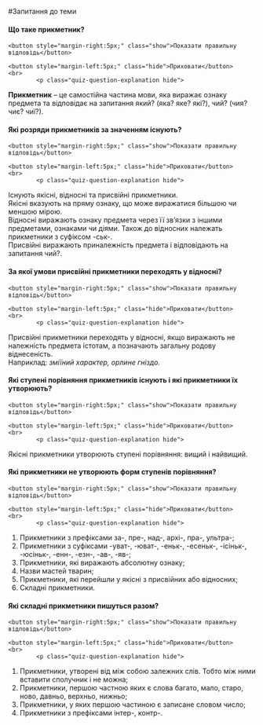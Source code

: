 #Запитання до теми

<div>
    <h4 class="question">Що таке прикметник?</h4>
    
    <button style="margin-right:5px;" class="show">Показати правильну відповідь</button>
    
    <button style="margin-left:5px;" class="hide">Приховати</button>
    <br>
            <p class="quiz-question-explanation hide">
<strong>Прикметник</strong> – це самостiйна частина мови, яка виражає ознаку предмета та вiдповiдає на запитання <span class="p1">який?</span> (<span class="p1">яка? яке? якi?</span>), <span class="p1">чий?</span> (<span class="p1">чия? чиє? чиї?</span>).
</p>
</div>


<div>
    <h4 class="question">Які розряди прикметників за значенням існують?</h4>
    
    <button style="margin-right:5px;" class="show">Показати правильну відповідь</button>
    
    <button style="margin-left:5px;" class="hide">Приховати</button>
    <br>
            <p class="quiz-question-explanation hide">
Існують якісні, відносні та присвійні прикметники. <br>
Якісні вказують на пряму ознаку, що може виражатися більшою чи меншою мірою.<br>
Відносні виражають ознаку предмета через її зв’язки з iншими предметами, ознаками чи дiями. Також до відносних належать прикметники з суфiксом <span class="p1">-ськ-</span>.<br>
Присвійні виражають приналежність предмета і відповідають на запитання <span class="p1">чий?</span>.
</p>
</div>


<div>
    <h4 class="question">За якої умови присвійні прикметники переходять у відносні?</h4>
    
    <button style="margin-right:5px;" class="show">Показати правильну відповідь</button>
    
    <button style="margin-left:5px;" class="hide">Приховати</button>
    <br>
            <p class="quiz-question-explanation hide">
Присвійні прикметники переходять у відносні, якщо виражають не належнiсть предмета iстотам, а позначають загальну родову вiднесенiсть.<br>Наприклад: <i>зміїний характер, орлине гніздо.</i>
</p>
</div>


<div>
    <h4 class="question">Які ступені порівняння прикметників існують і які прикметники їх утворюють?</h4>
    
    <button style="margin-right:5px;" class="show">Показати правильну відповідь</button>
    
    <button style="margin-left:5px;" class="hide">Приховати</button>
    <br>
            <p class="quiz-question-explanation hide">
Якісні прикметники утворюють ступені порівняння: <span class="p1">вищий</span> і <span class="p1">найвищий</span>.
</p>
</div>


<div>
    <h4 class="question">Які прикметники не утворюють форм ступенів порівняння?</h4>
    
    <button style="margin-right:5px;" class="show">Показати правильну відповідь</button>
    
    <button style="margin-left:5px;" class="hide">Приховати</button>
    <br>
            <p class="quiz-question-explanation hide">
1. Прикметники з префiксами <span class="p1">за-</span>, <span class="p1">пре-</span>, <span class="p1">над-</span>, <span class="p1">архi-</span>, <span class="p1">пра-</span>, <span class="p1">ультра-</span>;<br>
2. Прикметники з суфiксами <span class="p1">-уват-</span>, <span class="p1">-юват-</span>, <span class="p1">-еньк-</span>, <span class="p1">-есеньк-</span>, <span class="p1">-iсiньк-</span>, <span class="p1">-юсiньк-</span>, <span class="p1">-енн-</span>, <span class="p1">-езн-</span>, <span class="p1">-ав-</span>, <span class="p1">-яв-</span>;<br>
3. Прикметники, якi виражають абсолютну ознаку;<br>
4. Назви мастей тварин;<br>
5. Прикметники, якi перейшли у якiснi з присвiйних або вiдносних;<br>
6. Складнi прикметники.
</p>
</div>


<div>
    <h4 class="question">Які складні прикметники пишуться разом?</h4>
    
    <button style="margin-right:5px;" class="show">Показати правильну відповідь</button>
    
    <button style="margin-left:5px;" class="hide">Приховати</button>
    <br>
            <p class="quiz-question-explanation hide">
1. Прикметники, утворенi вiд мiж собою залежних слiв. Тобто мiж ними вставити сполучник i не можна;<br>
2. Прикметники, першою частною яких є слова <span class="p1">багато</span>, <span class="p1">мало</span>, <span class="p1">старо</span>, <span class="p1">ново</span>, <span class="p1">давньо</span>, <span class="p1">верхньо</span>, <span class="p1">нижньо</span>;<br>
3. Прикметники, у яких першою частиною є записане словом число;<br>
4. Прикметники з префiксами <span class="p1">iнтер-</span>, <span class="p1">контр-</span>.
</p>
</div>
